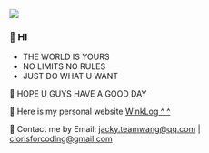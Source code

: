 ![](https://github-readme-stats.vercel.app/api?username=cloris-cc&count_private=true&show_icons=true&theme=gruvbox)

### 💬 HI

- THE WORLD IS YOURS
- NO LIMITS NO RULES
- JUST DO WHAT U WANT

🌱 HOPE U GUYS HAVE A GOOD DAY 

🍃 Here is my personal website [WinkLog ^ ^](https://cloris-cc.github.io)

🍂 Contact me by Email: jacky.teamwang@qq.com | clorisforcoding@gmail.com
